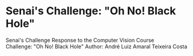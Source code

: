 # Senai's Challenge: "Oh No! Black Hole"																																												
Senai's Challenge Response to the Computer Vision Course					
Challenge: "Oh No! Black Hole"
Author: André Luiz Amaral Teixeira Costa
